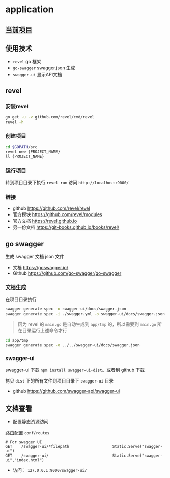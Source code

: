 # application

## [当前项目](project.md)

## 使用技术

- `revel` go 框架 
- `go-swagger` swagger.json 生成 
- `swagger-ui` 显示API文档 

## revel

### 安装revel

```sh
go get -u -v github.com/revel/cmd/revel
revel -h
```

### 创建项目

```sh
cd $GOPATH/src
revel new {PROJECT_NAME}
ll {PROJECT_NAME}
```

### 运行项目

转到项目目录下执行 `revel run` 访问 `http://localhost:9000/`

### 链接

- github https://github.com/revel/revel
- 官方模块 https://github.com/revel/modules
- 官方文档 https://revel.github.io
- 另一份文档 https://git-books.github.io/books/revel/

## go swagger

生成 swagger 文档 json 文件

- 文档 https://goswagger.io/
- Github https://github.com/go-swagger/go-swagger

### 文档生成

在项目目录执行

```sh
swagger generate spec -o swagger-ui/docs/swagger.json
swagger generate spec -i ./swagger.yml -o swagger-ui/docs/swagger.json
```

> 因为 revel 的 `main.go` 是自动生成到 `app/tmp` 的，所以需要到 `main.go` 所在目录运行上述命令才行

```sh
cd app/tmp
swagger generate spec -o ../../swagger-ui/docs/swagger.json
```

### swagger-ui 

swagger-ui 下载 `npm install swagger-ui-dist`。或者到 github 下载

拷贝 `dist` 下的所有文件到项目目录下 `swagger-ui` 目录

- github https://github.com/swagger-api/swagger-ui

## 文档查看

- 配置静态资源访问

路由配置 `conf/routes`

```
# For swagger UI
GET    /swagger-ui/*filepath                   Static.Serve("swagger-ui")
GET    /swagger-ui/                            Static.Serve("swagger-ui","index.html")
```

- 访问： `127.0.0.1:9000/swagger-ui/`
